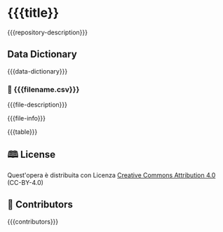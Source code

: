 # {{{title}}

{{{repository-description}}}

## Data Dictionary 
{{{data-dictionary}}}

### 📄 {{{filename.csv}}}

{{{file-description}}}

{{{file-info}}}

{{{table}}}

## 🕮 License
Quest'opera è distribuita con Licenza [Creative Commons Attribution 4.0 ](https://creativecommons.org/licenses/by/4.0/) (CC-BY-4.0)

## 👥 Contributors
{{{contributors}}}
